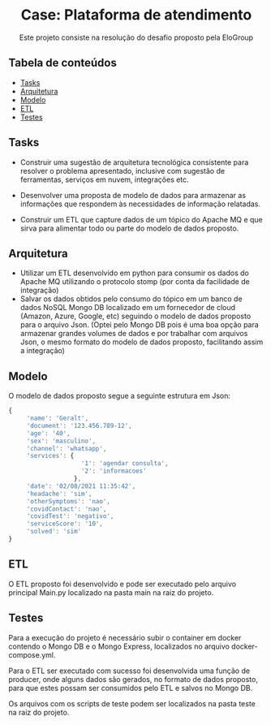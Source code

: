<h1 align="center">Case: Plataforma de atendimento</h1>
<p align="center">Este projeto consiste na resolução do desafio proposto pela EloGroup</p>

## Tabela de conteúdos
* [Tasks](#Tasks)
* [Arquitetura](#Arquitetura)
* [Modelo](#Modelo)
* [ETL](#ETL)
* [Testes](#Testes)

## Tasks
* Construir uma sugestão de arquitetura tecnológica consistente para resolver o problema apresentado,
inclusive com sugestão de ferramentas, serviços em nuvem, integrações etc.

* Desenvolver uma proposta de modelo de dados para armazenar as informações que respondem às
necessidades de informação relatadas.

* Construir um ETL que capture dados de um tópico do Apache MQ e que sirva para alimentar todo ou parte do
modelo de dados proposto.

## Arquitetura
* Utilizar um ETL desenvolvido em python para consumir os dados do Apache MQ utilizando o protocolo stomp (por conta da facilidade de integração)
* Salvar os dados obtidos pelo consumo do tópico em um banco de dados NoSQL Mongo DB localizado em um fornecedor de cloud (Amazon, Azure, Google, etc)
  seguindo o modelo de dados proposto para o arquivo Json. (Optei pelo Mongo DB pois é uma boa opção para armazenar grandes volumes de dados
  e por trabalhar com arquivos Json, o mesmo formato do modelo de dados proposto, facilitando assim a integração)
	
## Modelo
O modelo de dados proposto segue a seguinte estrutura em Json:
```javascript
{
     'name': 'Geralt',
     'document': '123.456.789-12',
     'age': '40',
     'sex': 'masculino',
     'channel': 'whatsapp',
     'services': {
                    '1': 'agendar consulta',
                    '2': 'informacoes'
                  },
     'date': '02/08/2021 11:35:42',
     'headache': 'sim',
     'otherSymptoms': 'nao',
     'covidContact': 'nao',
     'covidTest': 'negativo',
     'serviceScore': '10',
     'solved': 'sim'
}
```

## ETL
O ETL proposto foi desenvolvido e pode ser executado pelo arquivo principal Main.py localizado
na pasta main na raiz do projeto.

## Testes
Para a execução do projeto é necessário subir o container em docker contendo o Mongo DB e o 
Mongo Express, localizados no arquivo docker-compose.yml.


Para o ETL ser executado com sucesso foi desenvolvida uma função de producer, onde alguns dados
são gerados, no formato de dados proposto, para que estes possam ser consumidos pelo ETL e salvos no
Mongo DB. 

Os arquivos com os scripts de teste podem ser localizados na pasta teste na raiz do projeto.
